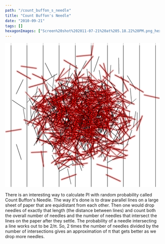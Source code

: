 ```yaml
---
path: "/count_buffon_s_needle"
title: "Count Buffon's Needle"
date: "2010-09-21"
tags: []
hexagonImages: ["Screen%20shot%202011-07-21%20at%205.18.22%20PM.png_hexagon.png"]
---
```


 [![](count_buffons_needle.png)](count_buffons_needle.png)

There is an interesting way to calculate PI with random probability called Count Buffon's Needle. The way it's done is to draw parallel lines on a large sheet of paper that are equidistant from each other. Then one would drop needles of exactly that length (the distance between lines) and count both the overall number of needles and the number of needles that intersect the lines on the paper after they settle. The probability of a needle intersecting a line works out to be 2/&pi;. So, 2 times the number of needles divided by the number of intersections gives an approximation of &pi; that gets better as we drop more needles.
